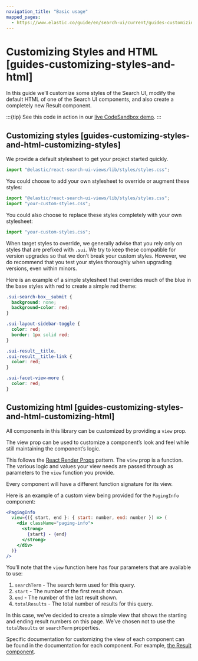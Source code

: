 ```yaml
---
navigation_title: "Basic usage"
mapped_pages:
  - https://www.elastic.co/guide/en/search-ui/current/guides-customizing-styles-and-html.html
---
```


# Customizing Styles and HTML [guides-customizing-styles-and-html]


In this guide we’ll customize some styles of the Search UI, modify the default HTML of one of the Search UI components, and also create a completely new Result component.

:::{tip}
See this code in action in our [live CodeSandbox demo](https://codesandbox.io/embed/github/elastic/search-ui/tree/main/examples/sandbox?autoresize=1&fontsize=12&initialpath=%2Fcustomizing-styles-and-html&module=%2Fsrc%2Fpages%2Fcustomizing-styles-and-html%2Findex.js).
:::

## Customizing styles [guides-customizing-styles-and-html-customizing-styles]

We provide a default stylesheet to get your project started quickly.

```jsx
import "@elastic/react-search-ui-views/lib/styles/styles.css";
```

You could choose to add your own stylesheet to override or augment these styles:

```jsx
import "@elastic/react-search-ui-views/lib/styles/styles.css";
import "your-custom-styles.css";
```

You could also choose to replace these styles completely with your own stylesheet:

```jsx
import "your-custom-styles.css";
```

When target styles to override, we generally advise that you rely only on styles that are prefixed with `.sui`. We try to keep these compatible for version upgrades so that we don’t break your custom styles. However, we do recommend that you test your styles thoroughly when upgrading versions, even within minors.

Here is an example of a simple stylesheet that overrides much of the blue in the base styles with red to create a simple red theme:

```css
.sui-search-box__submit {
  background: none;
  background-color: red;
}

.sui-layout-sidebar-toggle {
  color: red;
  border: 1px solid red;
}

.sui-result__title,
.sui-result__title-link {
  color: red;
}

.sui-facet-view-more {
  color: red;
}
```


## Customizing html [guides-customizing-styles-and-html-customizing-html]

All components in this library can be customized by providing a `view` prop.

The view prop can be used to customize a component’s look and feel while still maintaining the component’s logic.

This follows the [React Render Props](https://reactjs.org/docs/render-props.md) pattern. The `view` prop is a function. The various logic and values your view needs are passed through as parameters to the `view` function you provide.

Every component will have a different function signature for its view.

Here is an example of a custom view being provided for the `PagingInfo` component:

```jsx
<PagingInfo
  view={({ start, end }: { start: number, end: number }) => (
    <div className="paging-info">
      <strong>
        {start} - {end}
      </strong>
    </div>
  )}
/>
```

You’ll note that the `view` function here has four parameters that are available to use:

1. `searchTerm` - The search term used for this query.
2. `start` - The number of the first result shown.
3. `end` - The number of the last result shown.
4. `totalResults` - The total number of results for this query.

In this case, we’ve decided to create a simple view that shows the starting and ending result numbers on this page. We’ve chosen not to use the `totalResults` or `searchTerm` properties.

Specific documentation for customizing the view of each component can be found in the documentation for each component. For example, [the Result component](/reference/api-react-components-result.md#api-react-components-result-view-customization).




